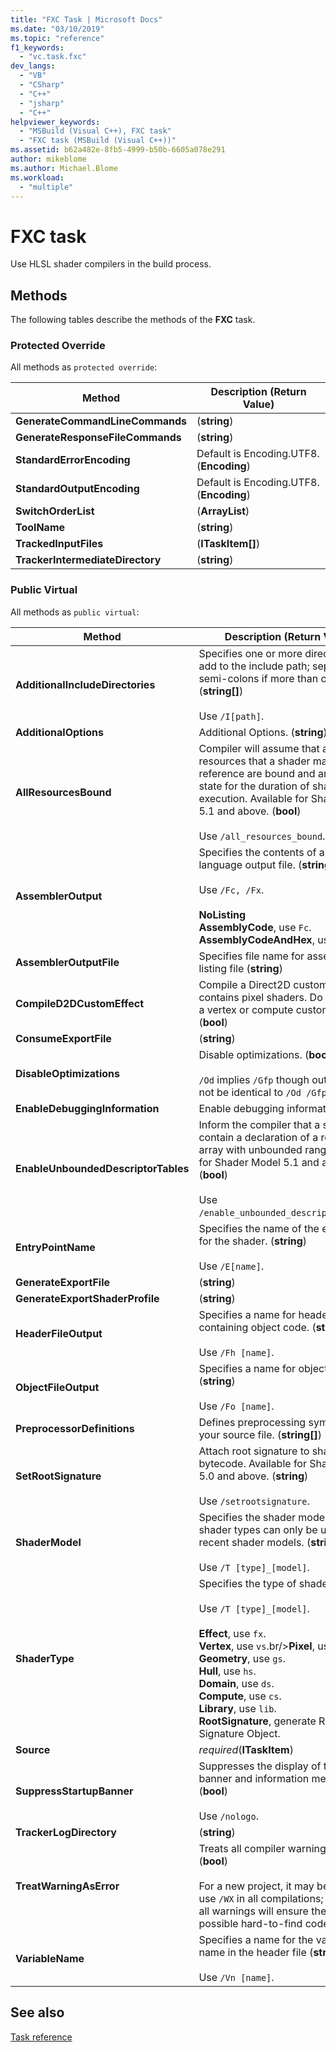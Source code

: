 ```yaml
---
title: "FXC Task | Microsoft Docs"
ms.date: "03/10/2019"
ms.topic: "reference"
f1_keywords:
  - "vc.task.fxc"
dev_langs:
  - "VB"
  - "CSharp"
  - "C++"
  - "jsharp"
  - "C++"
helpviewer_keywords:
  - "MSBuild (Visual C++), FXC task"
  - "FXC task (MSBuild (Visual C++))"
ms.assetid: b62a482e-8fb5-4999-b50b-6605a078e291
author: mikeblome
ms.author: Michael.Blome
ms.workload:
  - "multiple"
---
```

# FXC task

Use HLSL shader compilers in the build process.

## Methods

The following tables describe the methods of the **FXC** task.

### Protected Override

All methods as `protected override`:

|Method|Description (Return Value)|
|---------------|-----------------|
|**GenerateCommandLineCommands**|(**string**)|
|**GenerateResponseFileCommands**|(**string**)|
|**StandardErrorEncoding**|Default is Encoding.UTF8. (**Encoding**)|
|**StandardOutputEncoding**|Default is Encoding.UTF8. (**Encoding**)|
|**SwitchOrderList**|(**ArrayList**)|
|**ToolName**|(**string**)|
|**TrackedInputFiles**|(**ITaskItem[]**)|
|**TrackerIntermediateDirectory**|(**string**)|

### Public Virtual

All methods as `public virtual`:

|Method|Description (Return Value)|
|---------------|-----------------|
|**AdditionalIncludeDirectories**|Specifies one or more directories to add to the include path; separate with semi-colons if more than one. (**string[]**)<br/><br/>Use `/I[path]`.|
|**AdditionalOptions**|Additional Options. (**string**)|
|**AllResourcesBound**|Compiler will assume that all resources that a shader may reference are bound and are in good state for the duration of shader execution. Available for Shader Model 5.1 and above. (**bool**)<br/><br/>Use `/all_resources_bound`.|
|**AssemblerOutput**|Specifies the contents of assembly language output file. (**string**)<br/><br/>Use `/Fc, /Fx`.<br/><br/>**NoListing**<br/>**AssemblyCode**, use `Fc`.<br/>**AssemblyCodeAndHex**, use `Fx`.|
|**AssemblerOutputFile**|Specifies file name for assembly code listing file (**string**)|
|**CompileD2DCustomEffect**|Compile a Direct2D custom effect that contains pixel shaders. Do not use for a vertex or compute custom effect.(**bool**)|
|**ConsumeExportFile**|(**string**)|
|**DisableOptimizations**|Disable optimizations. (**bool**)<br/><br/>`/Od` implies `/Gfp` though output may not be identical to `/Od /Gfp`.|
|**EnableDebuggingInformation**|Enable debugging information. (**bool**)|
|**EnableUnboundedDescriptorTables**|Inform the compiler that a shader may contain a declaration of a resource array with unbounded range. Available for Shader Model 5.1 and above. (**bool**)<br/><br/>Use `/enable_unbounded_descriptor_tables`.|
|**EntryPointName**|Specifies the name of the entry point for the shader. (**string**)<br/><br/>Use `/E[name]`.|
|**GenerateExportFile**|(**string**)|
|**GenerateExportShaderProfile**|(**string**)|
|**HeaderFileOutput**|Specifies a name for header file containing object code. (**string**)<br/><br/>Use `/Fh [name]`.|
|**ObjectFileOutput**|Specifies a name for object file. (**string**)<br/><br/>Use `/Fo [name]`.|
|**PreprocessorDefinitions**|Defines preprocessing symbols for your source file. (**string[]**)|
|**SetRootSignature**|Attach root signature to shader bytecode. Available for Shader Model 5.0 and above. (**string**)<br/><br/>Use `/setrootsignature`.|
|**ShaderModel**|Specifies the shader model. Some shader types can only be used with recent shader models. (**string**)<br/><br/>Use `/T [type]_[model]`.|
|**ShaderType**|Specifies the type of shader. (**string**)<br/><br/>Use `/T [type]_[model]`.<br/><br/>**Effect**, use `fx`.<br/>**Vertex**, use `vs`.br/>**Pixel**, use `ps`.<br/>**Geometry**, use `gs`.<br/>**Hull**, use `hs`.<br/>**Domain**, use `ds`.<br/>**Compute**, use `cs`.<br/>**Library**, use `lib`.<br/>**RootSignature**, generate Root Signature Object.|
|**Source**|*required*(**ITaskItem**)|
|**SuppressStartupBanner**|Suppresses the display of the startup banner and information message. (**bool**)<br/><br/>Use `/nologo`.|
|**TrackerLogDirectory**|(**string**)|
|**TreatWarningAsError**|Treats all compiler warnings as errors. (**bool**)<br/><br/>For a new project, it may be best to use `/WX` in all compilations; resolving all warnings will ensure the fewest possible hard-to-find code defects.|
|**VariableName**|Specifies a name for the variable name in the header file (**string**)<br/><br/>Use `/Vn [name]`.|

## See also

[Task reference](../msbuild/msbuild-task-reference.md)